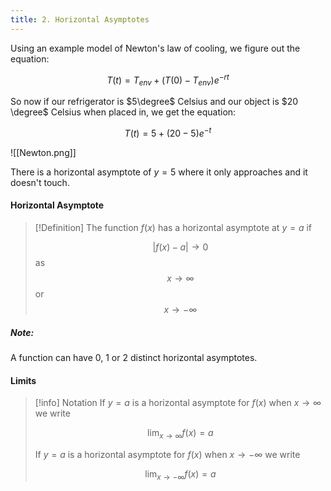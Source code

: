 ```yaml
---
title: 2. Horizontal Asymptotes
---
```


Using an example model of Newton's law of cooling, we figure out the equation:

$$T(t) = T_{env} + (T(0)-T_{env})e^{-rt}$$

So now if our refrigerator is $5\degree$ Celsius and our object is $20 \degree$ Celsius when placed in, we get the equation:

$$T(t)=5+(20-5)e^{-t}$$

![[Newton.png]]

There is a horizontal asymptote of $y=5$ where it only approaches and it doesn't touch.
#### Horizontal Asymptote
>[!Definition]
>The function $f(x)$ has a horizontal asymptote at $y=a$ if
>
>$$|f(x)-a| \to 0$$ as $$x \to ∞$$ or $$x\to -∞$$

##### Note:
A function can have $0$, $1$ or $2$ distinct horizontal asymptotes.
#### Limits
> [!info] Notation
> If $y=a$ is a horizontal asymptote for $f(x)$ when $x\to∞$ we write
> 
> $$\lim_{ x \to \infty } f(x) = a$$
> 
> If $y=a$ is a horizontal asymptote for $f(x)$ when $x\to-\infty$ we write
> 
> $$\lim_{ x \to -\infty } f(x) = a$$

